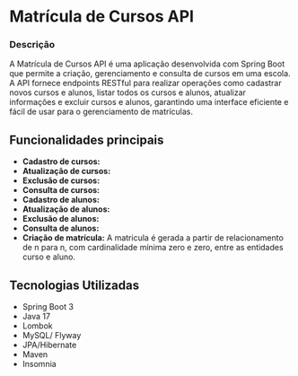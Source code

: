 
# Matrícula de Cursos API

### Descrição

A Matrícula de Cursos API é uma aplicação desenvolvida com Spring Boot que permite a criação, gerenciamento e consulta de cursos em uma escola. A API fornece endpoints RESTful para realizar operações como cadastrar novos cursos e alunos, listar todos os cursos e alunos, atualizar informações e excluir cursos e alunos, garantindo uma interface eficiente e fácil de usar para o gerenciamento de matrículas.


## Funcionalidades principais

 - **Cadastro de cursos:**
 - **Atualização de cursos:**
 - **Exclusão de cursos:** 
 - **Consulta de cursos:** 
 - **Cadastro de alunos:**
 - **Atualização de alunos:**
 - **Exclusão de alunos:** 
 - **Consulta de alunos:** 
 - **Criação de matrícula:** A matricula é gerada a partir de relacionamento de n para n, com cardinalidade mínima zero e zero, entre as entidades curso e aluno.

## Tecnologias Utilizadas

- Spring Boot 3
- Java 17
- Lombok
- MySQL/ Flyway
- JPA/Hibernate
- Maven
- Insomnia


